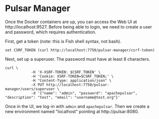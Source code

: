 # Pulsar Manager

Once the Docker containers are up, you can access the Web UI at http://localhost:9527. Before being able to login, we need to create a user and password, which requires authentication.

First, get a token (note: this is Fish shell syntax, not bash).

```fish
set CSRF_TOKEN (curl http://localhost:7750/pulsar-manager/csrf-token)
```

Next, set up a superuser. The password must have at least 8 characters.

```
curl \
            -H 'X-XSRF-TOKEN: $CSRF_TOKEN' \
            -H 'Cookie: XSRF-TOKEN=$CSRF_TOKEN;' \
            -H "Content-Type: application/json" \
            -X PUT http://localhost:7750/pulsar-manager/users/superuser \
            -d '{"name": "admin", "password": "apachepulsar", "description": "test", "email": "username@test.org"}'
```

Once in the UI, we log-in with `admin` and `apachepulsar`. Then we create a new environment named "localhost" pointing at http://pulsar:8080.
